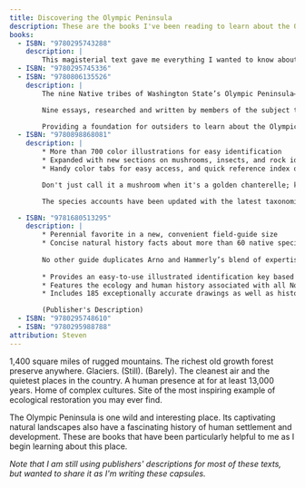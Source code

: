 ```yaml
---
title: Discovering the Olympic Peninsula
description: These are the books I've been reading to learn about the Olympic Peninsula.
books:
  - ISBN: "9780295743288"
    description: |
        This magisterial text gave me everything I wanted to know about the geology, ecology and natural history of the peninsula. But while there is a brief guide to visiting the park, this is not a guidebook. Organized into four broad but thorough sections (The Mountains, The Forest, The Coast, Humans and the Landscape), this is a comprehensive survey of the place.  McNulty is a poet who has lived and worked here for many years, and his lyricism and personal perspective make this book distinctive. It reads as though it is written by someone who loves being in the outdoors, and these spaces in particular, who is gifted at bringing those experiences to the page. Here is a book that I would give to anyone who wanted to know why I am excited by this place.
  - ISBN: "9780295745336"
  - ISBN: "9780806135526"
    description: |
        The nine Native tribes of Washington State’s Olympic Peninsula—the Hoh, Skokomish, Squaxin Island, Lower Elwha Klallam, Jamestown S’Klallam, Port Gamble S’Klallam, Quinault, Quileute, and Makah—share complex histories of trade, religion, warfare, and kinship, as well as reverence for the teaching of elders. However, each indigenous nation’s relationship to the Olympic Peninsula is unique. Native Peoples of the Olympic Peninsula: Who We Are traces the nine tribes’ common history and each tribe’s individual story. This second edition is updated to include new developments since the volume’s initial publication—especially the removal of the Elwha River dams—thus reflecting the ever-changing environment for the Native peoples of the Olympic Peninsula.

        Nine essays, researched and written by members of the subject tribes, cover cultural history, contemporary affairs, heritage programs, and tourism information. Edited by anthropologist Jacilee Wray, who also provides the book’s introduction, this collection relates the Native peoples’ history in their own words and addresses each tribe’s current cultural and political issues, from the establishment of community centers to mass canoe journeys. The volume’s updated content expands its findings to new audiences. More than 70 photographs and other illustrations, many of which are new to this edition, give further insight into the unique legacy of these groups, moving beyond popular romanticized views of American Indians to portray their lived experiences.

        Providing a foundation for outsiders to learn about the Olympic Peninsula tribes’ unique history with one another and their land, this volume demonstrates a cross-tribal commitment to education, adaptation, and cultural preservation. Furthering these goals, this updated edition offers fresh understanding of Native peoples often seen from an outside perspective only. (Publisher's Description)
  - ISBN: "9780898868081"
    description: |
        * More than 700 color illustrations for easy identification
        * Expanded with new sections on mushrooms, insects, and rock identification
        * Handy color tabs for easy access, and quick reference index on back cover

        Don't just call it a mushroom when it's a golden chanterelle; know your screech owl from your saw-whet owl; distinguish a monarch butterfly from a painted lady -- all with the help of this comprehensive guide to the common plants and animals of the Cascade and Olympic Mountains.

        The species accounts have been updated with the latest taxonomic changes and, as before, include common name, scientific name, and description of important features, habitat, and geographic range. (Publisher's Description)

  - ISBN: "9781680513295"
    description: |
        * Perennial favorite in a new, convenient field-guide size
        * Concise natural history facts about more than 60 native species
        
        No other guide duplicates Arno and Hammerly’s blend of expertise and visual artistry. Covering Washington, Oregon, Idaho, Wyoming, Montana, and north into Canada, they identify and illustrate more than 60 species of indigenous Northwestern trees by characteristic shape, size, needles or leaves, and cones or seeds. This essential guide:
        
        * Provides an easy-to-use illustrated identification key based on the most reliable and non-technical features of each species
        * Features the ecology and human history associated with all Northwest trees
        * Includes 185 exceptionally accurate drawings as well as historical photos that bring these trees to life

        (Publisher's Description)
  - ISBN: "9780295748610"
  - ISBN: "9780295988788"
attribution: Steven
---
```

1,400 square miles of rugged mountains. The richest old growth forest preserve anywhere. Glaciers. (Still). (Barely). The cleanest air and the quietest places in the country. A human presence at for at least 13,000 years. Home of complex cultures. Site of the most inspiring example of ecological restoration you may ever find. 

The Olympic Peninsula is one wild and interesting place. Its captivating natural landscapes also have a fascinating history of human settlement and development. These are books that have been particularly helpful to me as I begin learning about this place.

*Note that I am still using publishers' descriptions for most of these texts, but wanted to share it as I'm writing these capsules.*